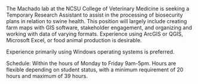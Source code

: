 The Machado lab at the NCSU College of Veterinary Medicine is seeking a Temporary Research Assistant to assist in the processing of biosecurity 
plans in relation to swine health. This position will largely include creating farm maps with GIS software, stakeholder engagement, and organizing 
and working with data of varying formats. Experience using ArcGIS or QGIS, Microsoft Excel, or food animal production is desirable.

Experience primarily using Windows operating systems is preferred.

Schedule: Within the hours of Monday to Friday 9am-5pm.
Hours are flexible depending on student status, with a minimum requirement of 20 hours and maximum of 39 hours.
